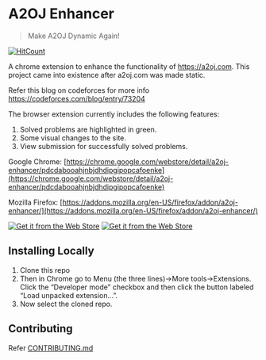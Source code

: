 # A2OJ Enhancer

> Make A2OJ Dynamic Again!

[![HitCount](http://hits.dwyl.com/pratikdaigavane/A2OJ-Enhancer.svg)](http://hits.dwyl.com/pratikdaigavane/A2OJ-Enhancer)

A chrome extension to enhance the functionality of https://a2oj.com.
This project came into existence after a2oj.com was made static.

Refer this blog on codeforces for more info https://codeforces.com/blog/entry/73204

 <p> The browser extension currently includes the following features: </p> 

1. Solved problems are highlighted in green.
2. Some visual changes to the site.
3. View submission for successfully solved problems.

Google Chrome: [https://chrome.google.com/webstore/detail/a2oj-enhancer/pdcdabooahjnbjdhdipgipopcafoenke](https://chrome.google.com/webstore/detail/a2oj-enhancer/pdcdabooahjnbjdhdipgipopcafoenke)

Mozilla Firefox: [https://addons.mozilla.org/en-US/firefox/addon/a2oj-enhancer/](https://addons.mozilla.org/en-US/firefox/addon/a2oj-enhancer/)

[![Get it from the Web Store](https://developer.chrome.com/webstore/images/ChromeWebStore_Badge_v2_340x96.png)](https://chrome.google.com/webstore/detail/a2oj-enhancer/pdcdabooahjnbjdhdipgipopcafoenke)
[![Get it from the Web Store](https://codeforces.com/predownloaded/bf/ee/bfee5b3f1a91f2b0ac88f778c100a9b68b0e5bf3.png)](https://addons.mozilla.org/en-US/firefox/addon/a2oj-enhancer/)


## Installing Locally
1. Clone this repo
2. Then in Chrome go to Menu (the three lines)->More tools->Extensions. Click the “Developer mode” checkbox and then click the button labeled “Load unpacked extension…”.
3. Now select the cloned repo.

## Contributing
Refer [CONTRIBUTING.md](CONTRIBUTING.md)


